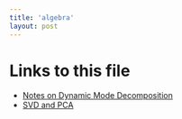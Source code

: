 ```yaml
---
title: 'algebra'
layout: post
---
```




# Links to this file

- [Notes on Dynamic Mode Decomposition](/notes-on-dynamic-mode-decomposition)
- [SVD and PCA](/svd-and-pca)
